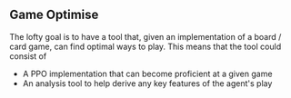 
## Game Optimise

The lofty goal is to have a tool that, given an implementation of a board / card game, can find optimal ways to play. 
This means that the tool could consist of 
* A PPO implementation that can become proficient at a given game
* An analysis tool to help derive any key features of the agent's play

